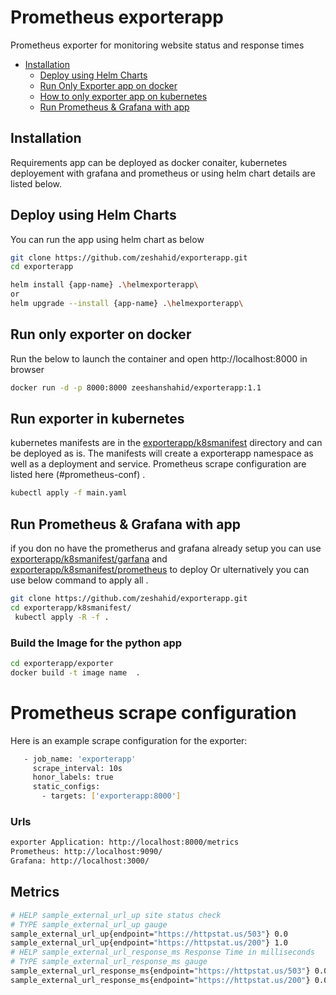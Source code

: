 # Prometheus exporterapp 
Prometheus exporter for monitoring website status and response times



* [Installation](#Installation)
    * [Deploy using Helm Charts](#Deploy-using-Helm-Charts)   
    * [Run Only Exporter app on docker](#Run-only-exporter-on-docker)
    * [How to only exporter app on kubernetes](#Run-exporter-in-kubernetes)
    * [Run Prometheus & Grafana with app ](#Run-Prometheus-&-Grafana-with-app)
     



## Installation

Requirements app can be deployed as docker conaiter, kubernetes deployement with grafana and prometheus or using helm chart details are listed below.
## Deploy using Helm Charts
 
You can run the app using helm chart as below  

```sh 
git clone https://github.com/zeshahid/exporterapp.git
cd exporterapp

helm install {app-name} .\helmexporterapp\
or 
helm upgrade --install {app-name} .\helmexporterapp\  
```
## Run only exporter on docker

Run the below to launch the container and open http://localhost:8000 in browser 

```sh
docker run -d -p 8000:8000 zeeshanshahid/exporterapp:1.1
```
## Run exporter in kubernetes 
 kubernetes manifests are in the [exporterapp/k8smanifest](exporterapp/k8smanifest/) directory and can be deployed as is. 
 The manifests will create a exporterapp namespace as well as a deployment and service.  Prometheus scrape configuration are listed here (#prometheus-conf) .

 ```sh 
 kubectl apply -f main.yaml
 ```

## Run Prometheus & Grafana with app 
if you don no have the prometherus and grafana already setup you can use [exporterapp/k8smanifest/garfana](exporterapp/k8smanifest/garfana) and [exporterapp/k8smanifest/prometheus](exporterapp/k8smanifest/prometheus) to deploy Or ulternatively you can use below command to apply all .

```sh
git clone https://github.com/zeshahid/exporterapp.git
cd exporterapp/k8smanifest/
 kubectl apply -R -f .
```


### Build the Image for the python app

```sh
cd exporterapp/exporter
docker build -t image name  .
```
# Prometheus scrape configuration
Here is an example scrape configuration for the exporter:

```sh
   - job_name: 'exporterapp'
     scrape_interval: 10s
     honor_labels: true
     static_configs:
       - targets: ['exporterapp:8000']
```
### Urls 

```sh
exporter Application: http://localhost:8000/metrics
Prometheus: http://localhost:9090/
Grafana: http://localhost:3000/
```
## Metrics

```sh
# HELP sample_external_url_up site status check
# TYPE sample_external_url_up gauge
sample_external_url_up{endpoint="https://httpstat.us/503"} 0.0
sample_external_url_up{endpoint="https://httpstat.us/200"} 1.0
# HELP sample_external_url_response_ms Response Time in milliseconds
# TYPE sample_external_url_response_ms gauge
sample_external_url_response_ms{endpoint="https://httpstat.us/503"} 0.000266561
sample_external_url_response_ms{endpoint="https://httpstat.us/200"} 0.000270083
```